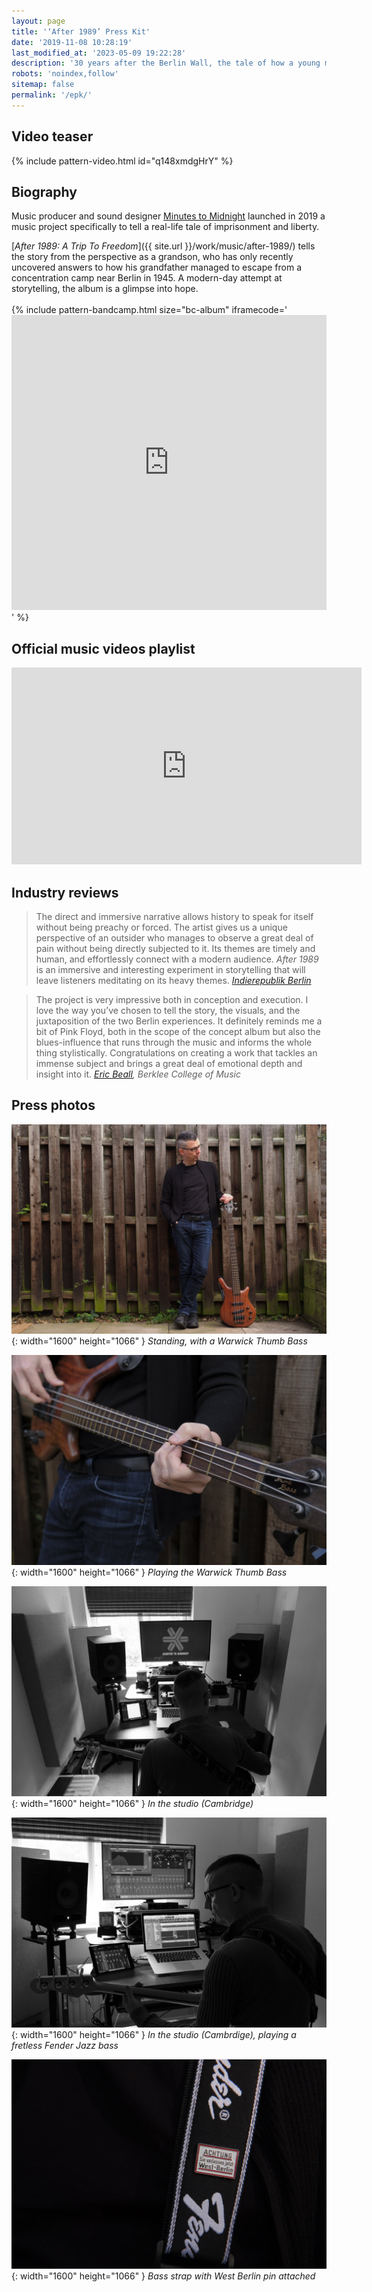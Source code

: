 ```yaml
---
layout: page
title: '‘After 1989’ Press Kit'
date: '2019-11-08 10:28:19'
last_modified_at: '2023-05-09 19:22:28'
description: '30 years after the Berlin Wall, the tale of how a young man escaped Germany in 1945, while his grandson made the other way round, looking for answers that he could only find in 2017.'
robots: 'noindex,follow'
sitemap: false
permalink: '/epk/'
---
```

## Video teaser

{% include pattern-video.html id="q148xmdgHrY" %}

## Biography

Music producer and sound designer [Minutes to Midnight](/about/) launched in 2019 a music project specifically to tell a real-life tale of imprisonment and liberty. 

[*After 1989: A Trip To Freedom*]({{ site.url }}/work/music/after-1989/) tells the story from the perspective as a grandson, who has only recently uncovered answers to how his grandfather managed to escape from a concentration camp near Berlin in 1945. A modern-day attempt at storytelling, the album is a glimpse into hope.
<br><br>
{% include pattern-bandcamp.html size="bc-album" iframecode='<iframe style="border: 0; width: 100%; height: 472px;" src="https://bandcamp.com/EmbeddedPlayer/album=4002304498/size=large/bgcol=ffffff/linkcol=333333/artwork=small/transparent=true/"><a href="https://minutestomidnight.bandcamp.com/album/after-1989-a-trip-to-freedom">After 1989: A Trip To Freedom by Minutes to Midnight</a></iframe>' %}

## Official music videos playlist

<div class="iframe-container">
  <iframe width="560" height="315" src="https://www.youtube-nocookie.com/embed/videoseries?list=PLR26aYJQa09PleTolHJU9AXACUHWsdu6s" title="YouTube video player" frameborder="0" allow="accelerometer; autoplay; clipboard-write; encrypted-media; gyroscope; picture-in-picture; web-share" allowfullscreen></iframe>
</div>

## Industry reviews

> The direct and immersive narrative allows history to speak for itself without being preachy or forced. The artist gives us a unique perspective of an outsider who manages to observe a great deal of pain without being directly subjected to it.  Its themes are timely and human, and effortlessly connect with a modern audience. _After 1989_ is an immersive and interesting experiment in storytelling that will leave listeners meditating on its heavy themes.
> <cite>[Indierepublik Berlin](https://indierepublik.com/music/music-reviews/review-minutes-to-midnight-after-1989-a-journey-of-choices-consequences/)</cite>

> The project is very impressive both in conception and execution. I love the way you’ve chosen to tell the story, the visuals, and the juxtaposition of the two Berlin experiences. It definitely reminds me a bit of Pink Floyd, both in the scope of the concept album but also the blues-influence that runs through the music and informs the whole thing stylistically. Congratulations on creating a work that tackles an immense subject and brings a great deal of emotional depth and insight into it.
> <cite>[Eric Beall](https://online.berklee.edu/faculty/eric-beall), Berklee College of Music</cite>

## Press photos

![Simone Silvestroni in Cambridge, standing, with the Warwick Thumb Bass](/assets/images/gallery-press/a_in-cambridge.jpg){: width="1600" height="1066" }
*Standing, with a Warwick Thumb Bass*

![Simone Silvestroni, playing the Warwick Thumb Bass](/assets/images/gallery-press/b_in-cambridge.jpg){: width="1600" height="1066" }
*Playing the Warwick Thumb Bass*

![In the studio (Cambridge)](/assets/images/gallery-press/c_in-the-studio.jpg){: width="1600" height="1066" }
*In the studio (Cambridge)*

![In the studio (Cambrdige), playing a fretless Fender Jazz bass](/assets/images/gallery-press/e_in-the-studio.jpg){: width="1600" height="1066" }
*In the studio (Cambrdige), playing a fretless Fender Jazz bass*

![Bass strap with West Berlin pin attached](/assets/images/gallery-press/d_bass-strap.jpg){: width="1600" height="1066" }
*Bass strap with West Berlin pin attached*